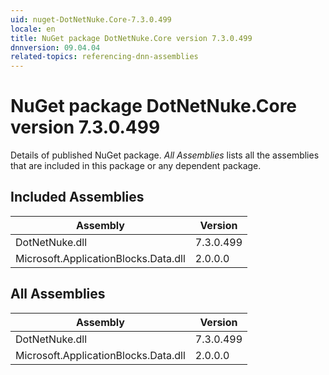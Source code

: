 ```yaml
---
uid: nuget-DotNetNuke.Core-7.3.0.499
locale: en
title: NuGet package DotNetNuke.Core version 7.3.0.499
dnnversion: 09.04.04
related-topics: referencing-dnn-assemblies
---
```


# NuGet package DotNetNuke.Core version 7.3.0.499
Details of published NuGet package.
*All Assemblies* lists all the assemblies that are included in this package or any dependent package.

## Included Assemblies

|Assembly|Version|
|---|---|
|DotNetNuke.dll|7.3.0.499|
|Microsoft.ApplicationBlocks.Data.dll|2.0.0.0|

## All Assemblies

|Assembly|Version|
|---|---|
|DotNetNuke.dll|7.3.0.499|
|Microsoft.ApplicationBlocks.Data.dll|2.0.0.0|


